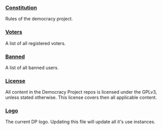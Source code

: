 ### [Constitution](https://github.com/democracy-project/info/blob/master/constitution.md)
Rules of the democracy project.

### [Voters](https://github.com/democracy-project/info/blob/master/voters.csv)
A list of all registered voters.

### [Banned](https://github.com/democracy-project/info/blob/master/banned.csv)
A list of all banned users.

### [License](https://github.com/democracy-project/info/blob/master/license)
All content in the Democracy Project repos is licensed under the GPLv3, unless stated otherwise. This license covers then all applicable content.

### [Logo](https://github.com/democracy-project/info/blob/master/logo.svg)
The current DP logo. Updating this file will update all it's use instances.